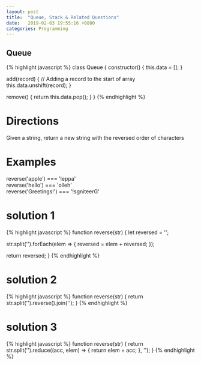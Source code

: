 ```yaml
---
layout: post
title:  "Queue, Stack & Related Questions"
date:   2019-02-03 19:55:16 +0800
categories: Programming
---
```


## Queue
{% highlight javascript %}
class Queue {
  constructor() {
    this.data = [];
  }

  add(record) {
    // Adding a record to the start of array
    this.data.unshift(record);
  }

  remove() {
    return this.data.pop();
  }
}
{% endhighlight %}


# Directions
Given a string, return a new string with the reversed order of characters

# Examples
reverse('apple') === 'leppa' <br/>
reverse('hello') === 'olleh' <br/>
reverse('Greetings!') === '!sgniteerG'

# solution 1
{% highlight javascript %}
function reverse(str) {
  let reversed = '';

  str.split('').forEach(elem => {
    reversed = elem + reversed;
  });

  return reversed;
}
{% endhighlight %}

# solution 2
{% highlight javascript %}
function reverse(str) {
  return str.split('').reverse().join('');
}
{% endhighlight %}

# solution 3
{% highlight javascript %}
function reverse(str) {
  return str.split('').reduce((acc, elem) => {
    return elem + acc;
  }, '');
}
{% endhighlight %}

